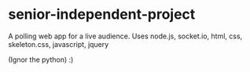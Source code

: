 # senior-independent-project
A polling web app for a live audience.
Uses node.js, socket.io, html, css, skeleton.css, javascript, jquery

(Ignor the python) :)
